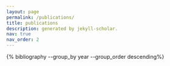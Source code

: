 ```yaml
---
layout: page
permalink: /publications/
title: publications
description: generated by jekyll-scholar.
nav: true
nav_order: 2
---
```


<!-- _pages/publications.md -->
<div class="publications">

{% bibliography --group_by year --group_order descending%}

</div>
